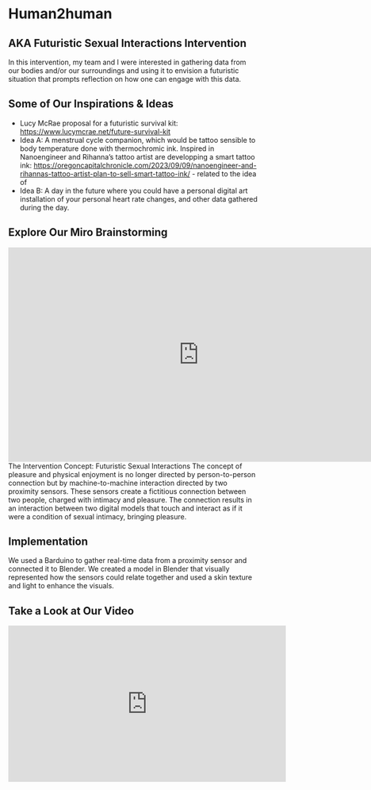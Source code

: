 # Human2human
## AKA Futuristic Sexual Interactions Intervention <br>
In this intervention, my team and I were interested in gathering data from our bodies and/or our surroundings and using it to envision a futuristic situation that prompts reflection on how one can engage with this data.

## Some of Our Inspirations & Ideas
- Lucy McRae proposal for a futuristic survival kit: https://www.lucymcrae.net/future-survival-kit 
- Idea A: A menstrual cycle companion, which would be tattoo sensible to body temperature done with thermochromic ink. Inspired in Nanoengineer and Rihanna’s tattoo artist are developping a smart tattoo ink: https://oregoncapitalchronicle.com/2023/09/09/nanoengineer-and-rihannas-tattoo-artist-plan-to-sell-smart-tattoo-ink/ - related to the idea of 
- Idea B: A day in the future where you could have a personal digital art installation of your personal heart rate changes, and other data gathered during the day. 

## Explore Our Miro Brainstorming
<iframe width="768" height="432" src="https://miro.com/app/live-embed/uXjVNKKe2dY=/?moveToViewport=-2259,-6019,22840,12416&embedId=796711229523" frameborder="0" scrolling="no" allow="fullscreen; clipboard-read; clipboard-write" allowfullscreen></iframe>
The Intervention Concept: Futuristic Sexual Interactions
The concept of pleasure and physical enjoyment is no longer directed by person-to-person connection but by machine-to-machine interaction directed by two proximity sensors. These sensors create a fictitious connection between two people, charged with intimacy and pleasure. The connection results in an interaction between two digital models that touch and interact as if it were a condition of sexual intimacy, bringing pleasure.

## Implementation
We used a Barduino to gather real-time data from a proximity sensor and connected it to Blender. We created a model in Blender that visually represented how the sensors could relate together and used a skin texture and light to enhance the visuals.

## Take a Look at Our Video
<iframe width="560" height="315" src="https://www.youtube.com/embed/8jj0FoZHYX0?si=n5qm1BJTuVBu1Kyk" title="YouTube video player" frameborder="0" allow="accelerometer; autoplay; clipboard-write; encrypted-media; gyroscope; picture-in-picture; web-share" allowfullscreen></iframe>
